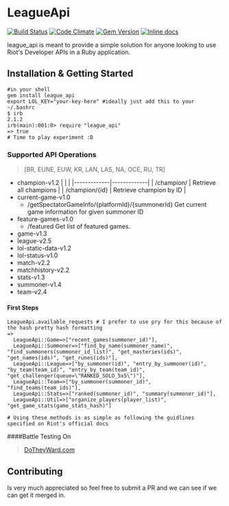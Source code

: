 # LeagueApi

[![Build Status](https://travis-ci.org/DanBradbury/LeagueApi.svg?branch=master)](https://travis-ci.org/DanBradbury/LeagueApi)  [![Code Climate](https://codeclimate.com/github/DanBradbury/LeagueApi.png)](https://codeclimate.com/github/DanBradbury/LeagueApi) [![Gem Version](https://badge.fury.io/rb/league_api.svg)](http://badge.fury.io/rb/league_api) [![Inline docs](http://inch-ci.org/github/DanBradbury/LeagueApi.png?branch=master)](http://inch-ci.org/github/DanBradbury/LeagueApi)

league_api is meant to provide a simple solution for anyone looking to use Riot's Developer APIs in a Ruby application.

## Installation & Getting Started

    #in your shell
    gem install league_api
    export LOL_KEY="your-key-here" #ideally just add this to your ~/.bashrc
    $ irb                                                                                                                                                                                                        2.1.2
    irb(main):001:0> require "league_api"
    => true
    # Time to play experiment :D

### Supported API Operations
> [BR, EUNE, EUW, KR, LAN, LAS, NA, OCE, RU, TR]

* champion-v1.2
  |             |             |
  |-------------|-------------|
  | /champion/ | Retrieve all champions |
  | /champion/{id} | Retrieve champion by ID |
* current-game-v1.0
  * /getSpectatorGameInfo/{platformId}/{summonerId}   Get current game information for given summoner ID
* feature-games-v1.0
  * /featured                                         Get list of featured games.
* game-v1.3
* league-v2.5
* lol-static-data-v1.2
* lol-status-v1.0
* match-v2.2
* matchhistory-v2.2
* stats-v1.3
* summoner-v1.4
* team-v2.4

#### First Steps
    LeagueApi.available_requests # I prefer to use pry for this because of the hash pretty hash formatting
    =>
      LeagueApi::Game=>["recent_games(summoner_id)"],
      LeagueApi::Summoner=>["find_by_name(summoner_name)", "find_summoners(summoner_id_list)", "get_masteries(ids)", "get_names(ids)", "get_runes(ids)"],
      LeagueApi::League=>["by_summoner(id)", "entry_by_summoner(id)", "by_team(team_id)", "entry_by_team(team_id)", "get_challenger(queue=\"RANKED_SOLO_5x5\")"],
      LeagueApi::Team=>["by_summoner(summoner_id)", "find_teams(team_ids)"],
      LeagueApi::Stats=>["ranked(summoner_id)", "summary(summoner_id)"],
      LeagueApi::Util=>["organize_players(player_list)", "get_game_stats(game_stats_hash)"]

    # Using these methods is as simple as following the guidlines specified on Riot's official docs

####Battle Testing On

> [DoTheyWard.com](www.dotheyward.com)

## Contributing

Is very much appreciated so feel free to submit a PR and we can see if we can get it merged in.

